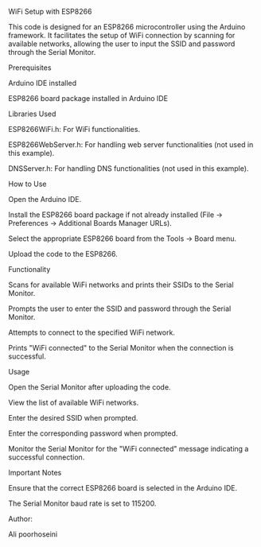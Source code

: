 WiFi Setup with ESP8266



This code is designed for an ESP8266 microcontroller using the Arduino framework. It facilitates the setup of WiFi connection by scanning for available networks, allowing the user to input the SSID and password through the Serial Monitor.

Prerequisites

Arduino IDE installed

ESP8266 board package installed in Arduino IDE



Libraries Used

ESP8266WiFi.h: For WiFi functionalities.

ESP8266WebServer.h: For handling web server functionalities (not used in this example).

DNSServer.h: For handling DNS functionalities (not used in this example).


How to Use

Open the Arduino IDE.

Install the ESP8266 board package if not already installed (File -> Preferences -> Additional Boards Manager URLs).

Select the appropriate ESP8266 board from the Tools -> Board menu.

Upload the code to the ESP8266.



Functionality

Scans for available WiFi networks and prints their SSIDs to the Serial Monitor.

Prompts the user to enter the SSID and password through the Serial Monitor.

Attempts to connect to the specified WiFi network.

Prints "WiFi connected" to the Serial Monitor when the connection is successful.



Usage

Open the Serial Monitor after uploading the code.

View the list of available WiFi networks.

Enter the desired SSID when prompted.

Enter the corresponding password when prompted.

Monitor the Serial Monitor for the "WiFi connected" message indicating a successful connection.



Important Notes

Ensure that the correct ESP8266 board is selected in the Arduino IDE.

The Serial Monitor baud rate is set to 115200.

Author:


Ali poorhoseini
